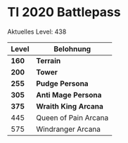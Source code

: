 # TI 2020 Battlepass
Aktuelles Level: 438

Level|Belohnung    
--- | ---
**160** | **Terrain**
**200** | **Tower**
**255** | **Pudge Persona**
**305** | **Anti Mage Persona**
**375** | **Wraith King Arcana**
445 | Queen of Pain Arcana
575 | Windranger Arcana
